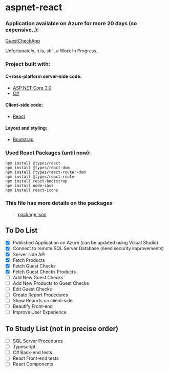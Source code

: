 # aspnet-react

### Application available on Azure for more 20 days (so expensive..):
[GuestCheckApp](https://guestcheckappkenji.azurewebsites.net)

Unfortunately, it is, still, a Work In Progress.

### Project built with:

#### C+ross-platform server-side code:
* [ASP.NET Core 3.0](https://get.asp.net/)
* [C#](https://msdn.microsoft.com/en-us/library/67ef8sbd.aspx)

#### Client-side code:
* [React](https://facebook.github.io/react/)

#### Layout and styling:
* [Bootstrap](http://getbootstrap.com/)

### Used React Packages (until now):
```
npm install @types/react 
npm install @types/react-dom
npm install @types/react-router-dom
npm install @types/react-router
npm install react-bootstrap 
npm install node-sass
npm install react-icons
```

### This file has more details on the packages
> [package.json](https://github.com/KenjiHasegawa/aspnet-react/blob/master/GuestCheckApp/ClientApp/package.json)

## To Do List
- [x] Published Application on Azure (can be updated using Visual Studio)
- [x] Connect to remote SQL Server Database (need security improvements)
- [x] Server side API
- [x] Fetch Products
- [x] Fetch Guest Checks
- [x] Fetch Guest Checks Products
- [ ] Add New Guest Checks
- [ ] Add New Products to Guest Checks
- [ ] Edit Guest Checks
- [ ] Create Report Procedures
- [ ] Show Reports on client-side
- [ ] Beautify Front-end
- [ ] Improve User Experience

## To Study List (not in precise order)
- [ ] SQL Server Procedures
- [ ] Typescript
- [ ] C# Back-end tests
- [ ] React Front-end tests
- [ ] React Components
